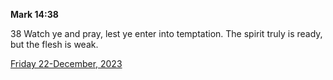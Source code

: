 **Mark 14:38**

38 Watch ye and pray, lest ye enter into temptation. The spirit truly is ready, but the flesh is weak.

[Friday 22-December, 2023](https://getbible.life/kjv/Mark/14/38)

